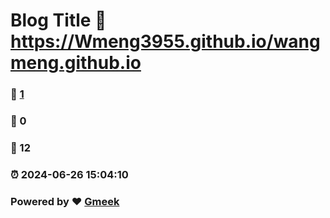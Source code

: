 # Blog Title :link: https://Wmeng3955.github.io/wangmeng.github.io 
### :page_facing_up: [1](https://Wmeng3955.github.io/wangmeng.github.io/tag.html) 
### :speech_balloon: 0 
### :hibiscus: 12 
### :alarm_clock: 2024-06-26 15:04:10 
### Powered by :heart: [Gmeek](https://github.com/Meekdai/Gmeek)
